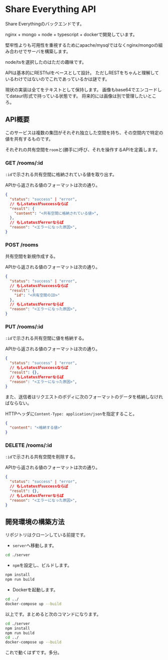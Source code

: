 # Share Everything API

Share Everythingのバックエンドです。

nginx + mongo + node + typescript + dockerで開発しています。

堅牢性よりも可用性を重視するためにapache/mysqlではなくnginx/mongoの組み合わせでサーバを構築します。

node/tsを選択したのはただの趣味です。

APIは基本的にRESTfulをベースとして設計。
ただしRESTをちゃんと理解しているわけではないのでこれであっているかは謎です。

現状の実装は全てをテキストとして保持します。
画像もbase64でエンコードしてdataurl形式で持っている状態です。
将来的には画像は別で管理したいところ。

## API概要

このサービスは複数の集団がそれぞれ独立した空間を持ち、その空間内で特定の値を共有するものです。

それぞれの共有空間を`room`と(勝手に)呼び、それを操作するAPIを定義します。

### GET /rooms/:id

`:id`で示される共有空間に格納されている値を取り出す。

APIから返される値のフォーマットは次の通り。

```json
{
  "status": "success" | "error",
  // もしstatusがsuccessならば
  "result": {
    "content": "<共有空間に格納されている値>",
  },
  // もしstatusがerrorならば
  "reason": "<エラーになった原因>",
}
```

### POST /rooms

共有空間を新規作成する。

APIから返される値のフォーマットは次の通り。

```json
{
  "status": "success" | "error",
  // もしstatusがsuccessならば
  "result": {
    "id": "<共有空間のID>"
  },
  // もしstatusがerrorならば
  "reason": "<エラーになった原因>",
}
```

### PUT /rooms/:id

`:id`で示される共有空間に値を格納する。

APIから返される値のフォーマットは次の通り。

```json
{
  "status": "success" | "error",
  // もしstatusがsuccessならば
  "result": {},
  // もしstatusがerrorならば
  "reason": "<エラーになった原因>",
}
```

また、送信者はリクエストのボディに次のフォーマットのデータを格納しなければならない。

HTTPヘッダに`Content-Type: application/json`を指定すること。

```json
{
  "content": "<格納する値>"
}
```

### DELETE /rooms/:id

`:id`で示される共有空間を削除する。

APIから返される値のフォーマットは次の通り。

```json
{
  "status": "success" | "error",
  // もしstatusがsuccessならば
  "result": {},
  // もしstatusがerrorならば
  "reason": "<エラーになった原因>",
}
```

## 開発環境の構築方法

リポジトリはクローンしている前提です。

- `server`へ移動します。

```sh
cd ./server
```

- `npm`を設定し、ビルドします。

```sh
npm install
npm run build
```

- Dockerを起動します。

```sh
cd ../
docker-compose up --build
```

以上です。まとめると次のコマンドになります。

```sh
cd ./server
npm install
npm run build
cd ../
docker-compose up --build
```

これで動くはずです。多分。
